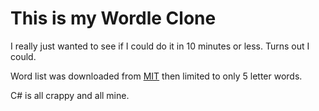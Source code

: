 # This is my Wordle Clone
I really just wanted to see if I could do it in 10 minutes or less. Turns out I could.

Word list was downloaded from [MIT](https://www.mit.edu/~ecprice/wordlist.10000) then limited to only 5 letter words.

C# is all crappy and all mine.
